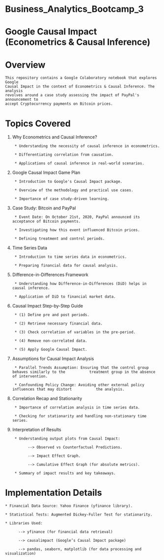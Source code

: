 # Business_Analytics_Bootcamp_3


# Google Causal Impact (Econometrics &amp; Causal Inference)


# Overview

    This repository contains a Google Colaboratory notebook that explores Google 
    Causal Impact in the context of Econometrics & Causal Inference. The analysis
    revolves around a case study assessing the impact of PayPal's announcement to 
    accept Cryptocurrency payments on Bitcoin prices.


# Topics Covered

1. Why Econometrics and Causal Inference?

        * Understanding the necessity of causal inference in econometrics.
        
        * Differentiating correlation from causation.
        
        * Applications of causal inference in real-world scenarios.
  

2. Google Causal Impact Game Plan

        * Introduction to Google's Causal Impact package.
        
        * Overview of the methodology and practical use cases.
        
        * Importance of case study-driven learning.
  

3. Case Study: Bitcoin and PayPal

        * Event Date: On October 21st, 2020, PayPal announced its acceptance of Bitcoin payments.
        
        * Investigating how this event influenced Bitcoin prices.
        
        * Defining treatment and control periods.
  

4. Time Series Data

        * Introduction to time series data in econometrics.
        
        * Preparing financial data for causal analysis.
  

5. Difference-in-Differences Framework

        * Understanding how Difference-in-Differences (DiD) helps in causal inference.
        
        * Application of DiD to financial market data.


6. Causal Impact Step-by-Step Guide

        * (1) Define pre and post periods.
        
        * (2) Retrieve necessary financial data.
        
        * (3) Check correlation of variables in the pre-period.
        
        * (4) Remove non-correlated data.
        
        * (5) Apply Google Causal Impact.
  

7. Assumptions for Causal Impact Analysis

        * Parallel Trends Assumption: Ensuring that the control group behaves similarly to the           treatment group in the absence of intervention.
        
        * Confounding Policy Change: Avoiding other external policy influences that may distort           the analysis.


8. Correlation Recap and Stationarity

        * Importance of correlation analysis in time series data.
        
        * Checking for stationarity and handling non-stationary time series.
  

9. Interpretation of Results

        * Understanding output plots from Causal Impact:
      
              --> Observed vs Counterfactual Predictions.
              
              --> Impact Effect Graph.
              
              --> Cumulative Effect Graph (for absolute metrics).
    
        * Summary of impact results and key takeaways.


# Implementation Details

    * Financial Data Source: Yahoo Finance (yfinance library).
    
    * Statistical Tests: Augmented Dickey-Fuller Test for stationarity.
    
    * Libraries Used:
    
          --> yfinance (for financial data retrieval)
          
          --> causalimpact (Google’s Causal Impact package)
          
          --> pandas, seaborn, matplotlib (for data processing and visualization)
